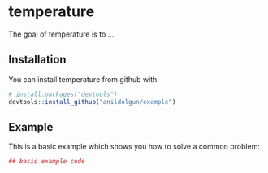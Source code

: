 # temperature

The goal of temperature is to ...

## Installation

You can install temperature from github with:


``` r
# install.packages("devtools")
devtools::install_github("anildolgun/example")
```

## Example

This is a basic example which shows you how to solve a common problem:

``` r
## basic example code
```
